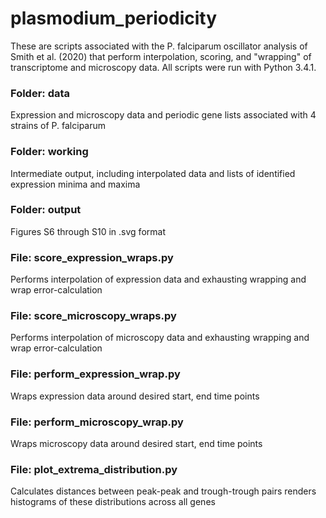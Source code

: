 # plasmodium_periodicity

These are scripts associated with the P. falciparum oscillator analysis of Smith et al. (2020) that perform interpolation, scoring, and 
"wrapping" of transcriptome and microscopy data. All scripts were run with Python 3.4.1.

### Folder: data
Expression and microscopy data and periodic gene lists associated with 4 strains of P. falciparum

### Folder: working
Intermediate output, including interpolated data and lists of identified expression minima and maxima

### Folder: output
Figures S6 through S10 in .svg format

### File: score_expression_wraps.py
Performs interpolation of expression data and exhausting wrapping and wrap error-calculation

### File: score_microscopy_wraps.py
Performs interpolation of microscopy data and exhausting wrapping and wrap error-calculation

### File: perform_expression_wrap.py
Wraps expression data around desired start, end time points

### File: perform_microscopy_wrap.py
Wraps microscopy data around desired start, end time points

### File: plot_extrema_distribution.py
Calculates distances between peak-peak and trough-trough pairs renders histograms of these distributions across all genes
